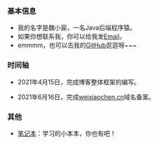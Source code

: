 ### 基本信息

+ 我的名字是魏小宸，一名Java后端程序猿。
+ 如果你想联系我，你可以给我发[Email](mailto:wxc0914@qq.com)。
+ emmmm，也可以去我的[GitHub](https://github.com/wxc0914)逛逛呀~~~

### 时间轴

+ 2021年4月15日，完成博客整体框架的编写。

+ 2021年6月16日，完成[weixiaochen.cn](https://blog.weixiaochen.cn/)域名备案。

### 其他

+ [笔记本](https://blog.weixiaochen.cn/notion/)：学习的小本本，你也有吧！
